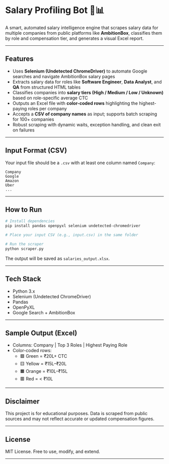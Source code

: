 # Salary Profiling Bot 💼📊

A smart, automated salary intelligence engine that scrapes salary data for multiple companies from public platforms like **AmbitionBox**, classifies them by role and compensation tier, and generates a visual Excel report.

---

## Features

- Uses **Selenium (Undetected ChromeDriver)** to automate Google searches and navigate AmbitionBox salary pages
- Extracts salary data for roles like **Software Engineer**, **Data Analyst**, and **QA** from structured HTML tables
- Classifies companies into **salary tiers (High / Medium / Low / Unknown)** based on role-specific average CTC
- Outputs an Excel file with **color-coded rows** highlighting the highest-paying roles per company
- Accepts a **CSV of company names** as input; supports batch scraping for 100+ companies
- Robust scraping with dynamic waits, exception handling, and clean exit on failures

---

##  Input Format (CSV)

Your input file should be a `.csv` with at least one column named `Company`:

```csv
Company
Google
Amazon
Uber
...
```

---

##  How to Run

```bash
# Install dependencies
pip install pandas openpyxl selenium undetected-chromedriver

# Place your input CSV (e.g., input.csv) in the same folder

# Run the scraper
python scraper.py
```

The output will be saved as `salaries_output.xlsx`.

---

## Tech Stack

- Python 3.x
- Selenium (Undetected ChromeDriver)
- Pandas
- OpenPyXL
- Google Search + AmbitionBox

---

## Sample Output (Excel)

- Columns: Company | Top 3 Roles | Highest Paying Role
- Color-coded rows:
  - 🟩 Green = ₹20L+ CTC
  - 🟨 Yellow = ₹15L–₹20L
  - 🟧 Orange = ₹10L–₹15L
  - 🟥 Red = < ₹10L

---

## Disclaimer

This project is for educational purposes. Data is scraped from public sources and may not reflect accurate or updated compensation figures.

---

##  License

MIT License. Free to use, modify, and extend.

---
